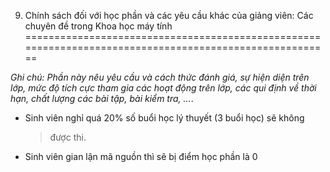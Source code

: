 9. Chính sách đối với học phần và các yêu cầu khác của giảng viên: Các chuyên đề trong Khoa học máy tính
========================================================================================================

*Ghi chú: Phần này nêu yêu cầu và cách thức đánh giá, sự hiện diện trên
lớp, mức độ tích cực tham gia các hoạt động trên lớp, các qui định về
thời hạn, chất lượng các bài tập, bài kiểm tra, ...*.

-   Sinh viên nghỉ quá 20% số buổi học lý thuyết (3 buổi học) sẽ không
    > được thi.

-   Sinh viên gian lận mã nguồn thì sẽ bị điểm học phần là 0

